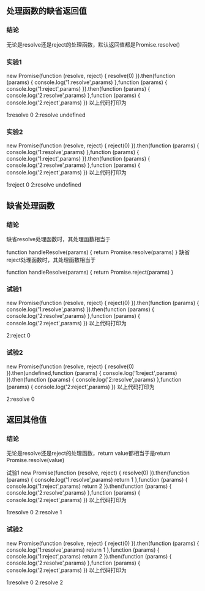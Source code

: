 ## 处理函数的缺省返回值
### 结论
无论是resolve还是reject的处理函数，默认返回值都是Promise.resolve()

### 实验1
new Promise(function (resolve, reject) {
    resolve(0)
}).then(function (params) {
    console.log('1:resolve',params)
},function (params) {
    console.log('1:reject',params)
}).then(function (params) {
    console.log('2:resolve',params)
},function (params) {
    console.log('2:reject',params)
})
以上代码打印为

1:resolve 0
2:resolve undefined
### 实验2
new Promise(function (resolve, reject) {
    reject(0)
}).then(function (params) {
    console.log('1:resolve',params)
},function (params) {
    console.log('1:reject',params)
}).then(function (params) {
    console.log('2:resolve',params)
},function (params) {
    console.log('2:reject',params)
})
以上代码打印为

1:reject 0
2:resolve undefined


## 缺省处理函数
### 结论
缺省resolve处理函数时，其处理函数相当于

function handleResolve(params) {
  return Promise.resolve(params)
}
缺省reject处理函数时，其处理函数相当于

function handleResolve(params) {
  return Promise.reject(params)
}

### 试验1
new Promise(function (resolve, reject) {
    reject(0)
}).then(function (params) {
    console.log('1:resolve',params)
}).then(function (params) {
    console.log('2:resolve',params)
},function (params) {
    console.log('2:reject',params)
})
以上代码打印为

2:reject 0
### 试验2
new Promise(function (resolve, reject) {
    resolve(0)
}).then(undefined,function (params) {
    console.log('1:reject',params)
}).then(function (params) {
    console.log('2:resolve',params)
},function (params) {
    console.log('2:reject',params)
})
以上代码打印为

2:resolve 0

## 返回其他值
### 结论
无论是resolve还是reject的处理函数，return value都相当于是return Promise.resolve(value)

试验1
new Promise(function (resolve, reject) {
    resolve(0)
}).then(function (params) {
    console.log('1:resolve',params)
    return 1
},function (params) {
    console.log('1:reject',params)
    return 2
}).then(function (params) {
    console.log('2:resolve',params)
},function (params) {
    console.log('2:reject',params)
})
以上代码打印为

1:resolve 0
2:resolve 1
### 试验2
new Promise(function (resolve, reject) {
    reject(0)
}).then(function (params) {
    console.log('1:resolve',params)
    return 1
},function (params) {
    console.log('1:reject',params)
    return 2
}).then(function (params) {
    console.log('2:resolve',params)
},function (params) {
    console.log('2:reject',params)
})
以上代码打印为

1:resolve 0
2:resolve 2
